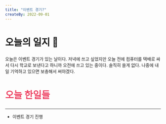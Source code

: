 ```yaml
---
title: "이벤트 경기?"
createBy: 2022-09-01
---
```


##  <h2 style="font-size: 30px">오늘의 일지 🎪</h2>
오늘은 이벤트 경기가 있는 날이다. 저녁에 쓰고 싶었지만 오늘 전에 컴퓨터를 택배로 싸서 다시 학교로 보낸다고 하니까 오전에 쓰고 있는 중이다. 솔직히 쓸게 없다. 나중에 내일 기억하고 있으면 보충해서 써야겠다.

## <h2 style="color: #ee4867; font-size: 30px">오늘 한일들</h2>
---
- 이벤트 경기 진행

